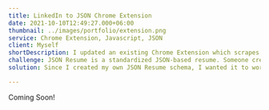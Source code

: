 ```yaml
---
title: LinkedIn to JSON Chrome Extension
date: 2021-10-10T12:49:27.000+06:00
thumbnail: ../images/portfolio/extension.png
service: Chrome Extension, Javascript, JSON
client: Myself
shortDescription: I updated an existing Chrome Extension which scrapes data from your LinkedIn profile and exports it into JSON, which can be used with my the JSON Resume standard.
challenge: JSON Resume is a standardized JSON-based resume. Someone created an open-source Chrome Extension that looks at your LinkedIn profile and exports the data into JSON. However, this tool was not updated with the most recent JSON Resume Schema, and also did not work with my customized schema.
solution: Since I created my own JSON Resume schema, I wanted it to work with this tool. So, I added functionality to use my custom schema, as well as v1 of the JSON Resume project.

---
```


Coming Soon!
